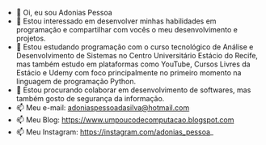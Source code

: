 - 👋 Oi, eu sou Adonias Pessoa
- 👀 Estou interessado em desenvolver minhas habilidades em programação e compartilhar com vocês o meu desenvolvimento e projetos.
- 🌱 Estou estudando programação com o curso tecnológico de Análise e Desenvolvimento de Sistemas no Centro Universitário Estácio do Recife, mas também estudo em plataformas como YouTube, Cursos Livres da Estácio e Udemy com foco principalmente no primeiro momento na linguagem de programação Python.
- 💞️ Estou procurando colaborar em desenvolvimento de softwares, mas também gosto de segurança da informação.
- 📫 Meu e-mail: adoniaspessoadasilva@hotmail.com
- 📫 Meu Blog: https://www.umpoucodecomputacao.blogspot.com
- 📫 Meu Instagram: https://instagram.com/adonias_pessoa_
